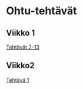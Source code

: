 # Ohtu-tehtävät

## Viikko 1
[Tehtävät 2-13](https://github.com/qubelka/ohtu-2019-viikko1)

## Viikko2
[Tehtävä 1](https://github.com/qubelka/ohtu-tehtavat/tree/master/viikko2/t1)
